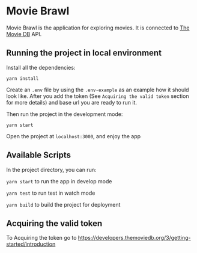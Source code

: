# Movie Brawl

Movie Brawl is the application for exploring movies. It is connected to [The Movie DB](https://www.themoviedb.org) API.

## Running the project in local environment

Install all the dependencies:

`yarn install`

Create an `.env` file by using the `.env-example` as an example how it should look like. After you add the token (See `Acquiring the valid token` section for more details) and base url you are ready to run it.

Then run the project in the development mode:

`yarn start`

Open the project at `localhost:3000`, and enjoy the app

## Available Scripts

In the project directory, you can run:

`yarn start` to run the app in develop mode

`yarn test` to run test in watch mode

`yarn build` to build the project for deployment

## Acquiring the valid token

To Acquiring the token go to https://developers.themoviedb.org/3/getting-started/introduction
